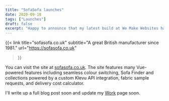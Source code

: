 ```yaml
---
title: "SofaSofa launches"
date: 2020-09-18
tags: ["Launches"]
draft: false
excerpt: "Happy to announce that my latest build at We Make Websites has just launched."
---
```


{{<
  link
  title="sofasofa.co.uk"
  subtitle="A great British manufacturer since 1981."
  url="https://sofasofa.co.uk"
>}}

You can visit the site at [sofasofa.co.uk](https://sofasofa.co.uk). The site features many Vue-powered features including seamless colour switching, Sofa Finder and collections powered by a custom Klevu API integration, fabric sample requests, and delivery cost calculator.

I'll write up a full blog post soon and update my [Work](/work) page soon.